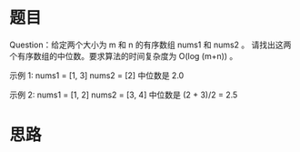 # 题目
Question：给定两个大小为 m 和 n 的有序数组 nums1 和 nums2 。
请找出这两个有序数组的中位数。要求算法的时间复杂度为 O(log (m+n)) 。

示例 1:
nums1 = [1, 3]
nums2 = [2]
中位数是 2.0

示例 2:
nums1 = [1, 2]
nums2 = [3, 4]
中位数是 (2 + 3)/2 = 2.5


# 思路
